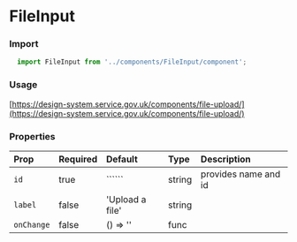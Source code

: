 FileInput
==========

### Import
```js
  import FileInput from '../components/FileInput/component';
```
<!-- STORY -->

### Usage

[https://design-system.service.gov.uk/components/file-upload/](https://design-system.service.gov.uk/components/file-upload/)

### Properties
Prop | Required | Default | Type | Description
:--- | :------- | :------ | :--- | :----------
`id` | true | `````` | string | provides name and id
`label` | false | 'Upload a file' | string | 
`onChange` | false | () => '' | func | 